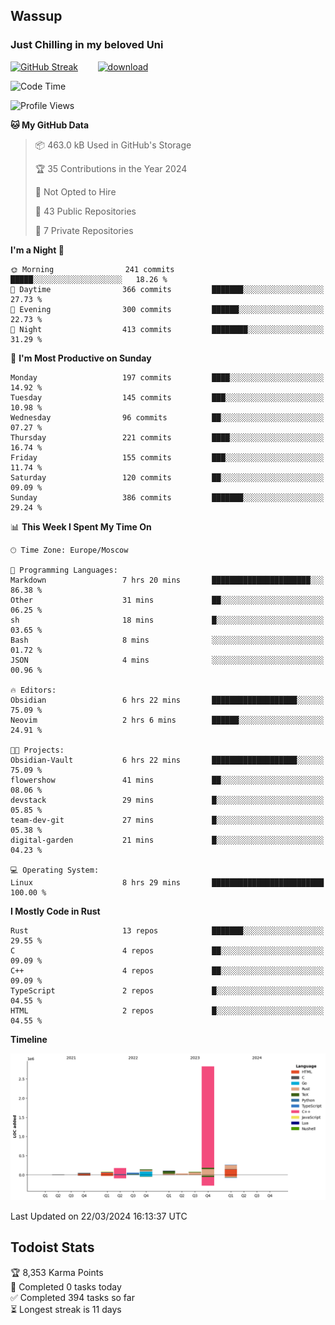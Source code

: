 ## Wassup 
### Just Chilling in my beloved Uni 

<!--
-->

[![GitHub Streak](http://github-readme-streak-stats.herokuapp.com?user=archeoss&theme=shades-of-purple&hide_border=true&date_format=j%20M%5B%20Y%5D)](https://git.io/streak-stats)&nbsp;&nbsp;&nbsp;&nbsp;&nbsp;&nbsp;&nbsp;&nbsp;[![download](https://user-images.githubusercontent.com/68448737/147796309-d8b65b1d-4dde-40d9-b03a-2b42aaa6cd43.jpeg)
](http://bmstu.ru/)

<!--START_SECTION:waka-->
![Code Time](http://img.shields.io/badge/Code%20Time-2%2C565%20hrs%2029%20mins-blue)

![Profile Views](http://img.shields.io/badge/Profile%20Views-4-blue)

**🐱 My GitHub Data** 

> 📦 463.0 kB Used in GitHub's Storage 
 > 
> 🏆 35 Contributions in the Year 2024
 > 
> 🚫 Not Opted to Hire
 > 
> 📜 43 Public Repositories 
 > 
> 🔑 7 Private Repositories 
 > 
**I'm a Night 🦉** 

```text
🌞 Morning                241 commits         █████░░░░░░░░░░░░░░░░░░░░   18.26 % 
🌆 Daytime                366 commits         ███████░░░░░░░░░░░░░░░░░░   27.73 % 
🌃 Evening                300 commits         ██████░░░░░░░░░░░░░░░░░░░   22.73 % 
🌙 Night                  413 commits         ████████░░░░░░░░░░░░░░░░░   31.29 % 
```
📅 **I'm Most Productive on Sunday** 

```text
Monday                   197 commits         ████░░░░░░░░░░░░░░░░░░░░░   14.92 % 
Tuesday                  145 commits         ███░░░░░░░░░░░░░░░░░░░░░░   10.98 % 
Wednesday                96 commits          ██░░░░░░░░░░░░░░░░░░░░░░░   07.27 % 
Thursday                 221 commits         ████░░░░░░░░░░░░░░░░░░░░░   16.74 % 
Friday                   155 commits         ███░░░░░░░░░░░░░░░░░░░░░░   11.74 % 
Saturday                 120 commits         ██░░░░░░░░░░░░░░░░░░░░░░░   09.09 % 
Sunday                   386 commits         ███████░░░░░░░░░░░░░░░░░░   29.24 % 
```


📊 **This Week I Spent My Time On** 

```text
🕑︎ Time Zone: Europe/Moscow

💬 Programming Languages: 
Markdown                 7 hrs 20 mins       ██████████████████████░░░   86.38 % 
Other                    31 mins             ██░░░░░░░░░░░░░░░░░░░░░░░   06.25 % 
sh                       18 mins             █░░░░░░░░░░░░░░░░░░░░░░░░   03.65 % 
Bash                     8 mins              ░░░░░░░░░░░░░░░░░░░░░░░░░   01.72 % 
JSON                     4 mins              ░░░░░░░░░░░░░░░░░░░░░░░░░   00.96 % 

🔥 Editors: 
Obsidian                 6 hrs 22 mins       ███████████████████░░░░░░   75.09 % 
Neovim                   2 hrs 6 mins        ██████░░░░░░░░░░░░░░░░░░░   24.91 % 

🐱‍💻 Projects: 
Obsidian-Vault           6 hrs 22 mins       ███████████████████░░░░░░   75.09 % 
flowershow               41 mins             ██░░░░░░░░░░░░░░░░░░░░░░░   08.06 % 
devstack                 29 mins             █░░░░░░░░░░░░░░░░░░░░░░░░   05.85 % 
team-dev-git             27 mins             █░░░░░░░░░░░░░░░░░░░░░░░░   05.38 % 
digital-garden           21 mins             █░░░░░░░░░░░░░░░░░░░░░░░░   04.23 % 

💻 Operating System: 
Linux                    8 hrs 29 mins       █████████████████████████   100.00 % 
```

**I Mostly Code in Rust** 

```text
Rust                     13 repos            ███████░░░░░░░░░░░░░░░░░░   29.55 % 
C                        4 repos             ██░░░░░░░░░░░░░░░░░░░░░░░   09.09 % 
C++                      4 repos             ██░░░░░░░░░░░░░░░░░░░░░░░   09.09 % 
TypeScript               2 repos             █░░░░░░░░░░░░░░░░░░░░░░░░   04.55 % 
HTML                     2 repos             █░░░░░░░░░░░░░░░░░░░░░░░░   04.55 % 
```



**Timeline**

![Lines of Code chart](https://raw.githubusercontent.com/archeoss/archeoss/master/assets/bar_graph.png)


 Last Updated on 22/03/2024 16:13:37 UTC
<!--END_SECTION:waka-->

## Todoist Stats

<!-- TODO-IST:START -->
🏆  8,353 Karma Points           
🌸  Completed 0 tasks today           
✅  Completed 394 tasks so far           
⏳  Longest streak is 11 days
<!-- TODO-IST:END -->
